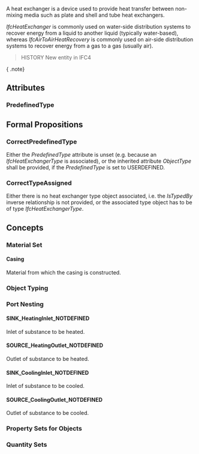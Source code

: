 A heat exchanger is a device used to provide heat transfer between non-mixing media such as plate and shell and tube heat exchangers.

<!-- end of short definition -->


_IfcHeatExchanger_ is commonly used on water-side distribution systems to recover energy from a liquid to another liquid (typically water-based), whereas _IfcAirToAirHeatRecovery_ is commonly used on air-side distribution systems to recover energy from a gas to a gas (usually air).

> HISTORY New entity in IFC4

{ .note}
>

## Attributes

### PredefinedType


## Formal Propositions

### CorrectPredefinedType
Either the _PredefinedType_ attribute is unset (e.g. because an _IfcHeatExchangerType_ is associated), or the inherited attribute _ObjectType_ shall be provided, if the _PredefinedType_ is set to USERDEFINED.

### CorrectTypeAssigned
Either there is no heat exchanger type object associated, i.e. the _IsTypedBy_ inverse relationship is not provided, or the associated type object has to be of type _IfcHeatExchangerType_.

## Concepts

### Material Set



#### Casing

Material from which the casing is constructed.

### Object Typing



### Port Nesting



#### SINK_HeatingInlet_NOTDEFINED

Inlet of substance to be heated.

#### SOURCE_HeatingOutlet_NOTDEFINED

Outlet of substance to be heated.

#### SINK_CoolingInlet_NOTDEFINED

Inlet of substance to be cooled.

#### SOURCE_CoolingOutlet_NOTDEFINED

Outlet of substance to be cooled.

### Property Sets for Objects



### Quantity Sets



